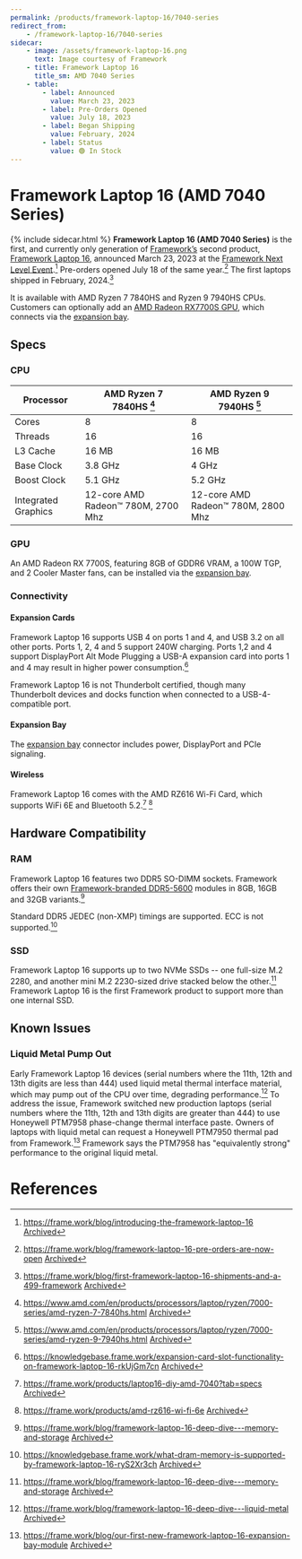 ```yaml
---
permalink: /products/framework-laptop-16/7040-series
redirect_from:
    - /framework-laptop-16/7040-series
sidecar:
    - image: /assets/framework-laptop-16.png
      text: Image courtesy of Framework
    - title: Framework Laptop 16
      title_sm: AMD 7040 Series
    - table: 
        - label: Announced
          value: March 23, 2023
        - label: Pre-Orders Opened
          value: July 18, 2023
        - label: Began Shipping
          value: February, 2024
        - label: Status
          value: 🟢 In Stock
---
```

# Framework Laptop 16 (AMD 7040 Series)
{% include sidecar.html %}
**Framework Laptop 16 (AMD 7040 Series)** is the first, and currently only generation of [Framework’s](/framework-computer-inc) second product, [Framework Laptop 16](/products/framework-laptop-16), announced March 23, 2023 at the [Framework Next Level Event](/events/next-level).[^1] Pre-orders opened July 18 of the same year.[^2] The first laptops shipped in February, 2024.[^7]

It is available with AMD Ryzen 7 7840HS and Ryzen 9 7940HS CPUs. Customers can optionally add an [AMD Radeon RX7700S GPU](/expansion-bay/radeon-rx-7700s), which connects via the [expansion bay](/expansion-bay).

## Specs
### CPU

| Processor           | AMD Ryzen 7 7840HS [^9]                       | AMD Ryzen 9 7940HS [^10]           |
| ------------------- | --------------------------------------------- | ---------------------------------- |
| Cores               | 8                                             | 8                                  |
| Threads             | 16                                            | 16                                 |
| L3 Cache            | 16 MB                                         | 16 MB                              |
| Base Clock          | 3.8 GHz                                       | 4 GHz                              |
| Boost Clock         | 5.1 GHz                                       | 5.2 GHz                            |
| Integrated Graphics | 12-core AMD Radeon™ 780M, 2700 Mhz            | 12-core AMD Radeon™ 780M, 2800 Mhz |

### GPU
An AMD Radeon RX 7700S, featuring 8GB of GDDR6 VRAM, a 100W TGP, and 2 Cooler Master fans, can be installed via the [expansion bay](/expansion-bay).

### Connectivity
#### Expansion Cards
Framework Laptop 16 supports USB 4 on ports 1 and 4, and USB 3.2 on all other ports. Ports 1, 2, 4 and 5 support 240W charging. Ports 1,2 and 4 support DisplayPort Alt Mode Plugging a USB-A expansion card into ports 1 and 4 may result in higher power consumption.[^8]

Framework Laptop 16 is not Thunderbolt certified, though many Thunderbolt devices and docks function when connected to a USB-4-compatible port.

#### Expansion Bay
The [expansion bay](/expansion-bay) connector includes power, DisplayPort and PCIe signaling.

#### Wireless
Framework Laptop 16 comes with the AMD RZ616 Wi-Fi Card, which supports WiFi 6E and Bluetooth 5.2.[^5] [^6]

## Hardware Compatibility
### RAM
Framework Laptop 16 features two DDR5 SO-DIMM sockets. Framework offers their own [Framework-branded DDR5-5600](https://frame.work/marketplace/memory-storage?search=DDR5) modules in 8GB, 16GB and 32GB variants.[^3]

Standard DDR5 JEDEC (non-XMP) timings are supported. ECC is not supported.[^4]

### SSD
Framework Laptop 16 supports up to two NVMe SSDs -- one full-size M.2 2280, and another mini M.2 2230-sized drive stacked below the other.[^3] Framework Laptop 16 is the first Framework product to support more than one internal SSD.
## Known Issues
### Liquid Metal Pump Out
Early Framework Laptop 16 devices (serial numbers where the 11th, 12th and 13th digits are less than 444) used liquid metal thermal interface material, which may pump out of the CPU over time, degrading performance.[^11] To address the issue, Framework switched new production laptops (serial numbers where the 11th, 12th and 13th digits are greater than 444) to use Honeywell PTM7958 phase-change thermal interface paste. Owners of laptops with liquid metal can request a Honeywell PTM7950 thermal pad from Framework.[^12] Framework says the PTM7958 has "equivalently strong" performance to the original liquid metal.

# References
[^1]: <https://frame.work/blog/introducing-the-framework-laptop-16> [Archived](https://web.archive.org/web/20250114044406/https://frame.work/blog/introducing-the-framework-laptop-16) 
[^2]: <https://frame.work/blog/framework-laptop-16-pre-orders-are-now-open> [Archived](https://web.archive.org/web/20250114044848/https://frame.work/blog/framework-laptop-16-pre-orders-are-now-open) 
[^3]: <https://frame.work/blog/framework-laptop-16-deep-dive---memory-and-storage> [Archived](https://web.archive.org/web/20250114045908/https://frame.work/blog/framework-laptop-16-deep-dive---memory-and-storage) 
[^4]: <https://knowledgebase.frame.work/what-dram-memory-is-supported-by-framework-laptop-16-ryS2Xr3ch> [Archived](http://web.archive.org/web/20240823003802/https://knowledgebase.frame.work/what-dram-memory-is-supported-by-framework-laptop-16-ryS2Xr3ch) 
[^5]: <https://frame.work/products/laptop16-diy-amd-7040?tab=specs> [Archived](https://web.archive.org/web/20250114032417/https://frame.work/products/laptop16-diy-amd-7040?tab=specs) 
[^6]: <https://frame.work/products/amd-rz616-wi-fi-6e> [Archived](https://web.archive.org/web/20250114033534/https://frame.work/products/amd-rz616-wi-fi-6e) 
[^7]: <https://frame.work/blog/first-framework-laptop-16-shipments-and-a-499-framework> [Archived](http://web.archive.org/web/20250113223238/https://frame.work/blog/first-framework-laptop-16-shipments-and-a-499-framework) 
[^8]: <https://knowledgebase.frame.work/expansion-card-slot-functionality-on-framework-laptop-16-rkUjGm7cn> [Archived](http://web.archive.org/web/20250114033903/https://knowledgebase.frame.work/expansion-card-slot-functionality-on-framework-laptop-16-rkUjGm7cn) 
[^9]: <https://www.amd.com/en/products/processors/laptop/ryzen/7000-series/amd-ryzen-7-7840hs.html> [Archived](http://web.archive.org/web/20250114025435/https://www.amd.com/en/products/processors/laptop/ryzen/7000-series/amd-ryzen-7-7840hs.html) 
[^10]: <https://www.amd.com/en/products/processors/laptop/ryzen/7000-series/amd-ryzen-9-7940hs.html> [Archived](https://web.archive.org/web/20241212051600/https://www.amd.com/en/products/processors/laptop/ryzen/7000-series/amd-ryzen-9-7940hs.html)
[^11]: <https://frame.work/blog/framework-laptop-16-deep-dive---liquid-metal> [Archived](http://web.archive.org/web/20250111222424/https://frame.work/blog/framework-laptop-16-deep-dive---liquid-metal) 
[^12]: <https://frame.work/blog/our-first-new-framework-laptop-16-expansion-bay-module> [Archived](https://web.archive.org/web/20241224134056/https://frame.work/blog/our-first-new-framework-laptop-16-expansion-bay-module)
